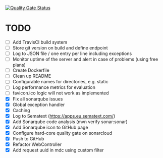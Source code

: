 [![Quality Gate Status](https://sonarcloud.io/api/project_badges/measure?project=mlesniak_markdown-java&metric=alert_status)](https://sonarcloud.io/dashboard?id=mlesniak_markdown-java)

# TODO

- [ ] Add TravisCI build system
- [ ] Store git version on build and define endpoint
- [ ] Log to JSON file / one entry per line including exceptions
- [ ] Monitor uptime of the server and alert in case of problems (using free plans)
- [ ] Create Dockerfile
- [ ] Clean up README
- [ ] Configurable names for directories, e.g. static
- [ ] Log performance metrics for evaluation
- [ ] favicon.ico logic will not work as implemented
- [X] Fix all sonarqube issues
- [X] Global exception handler
- [X] Caching
- [X] Log to Sematext (https://apps.eu.sematext.com/)
- [X] Add Sonarqube code analysis (mvn verify sonar:sonar)
- [X] Add Sonarqube icon to GitHub page
- [X] Configure hard-core quality gate on sonarcloud
- [X] Push to GitHub
- [X] Refactor WebController
- [X] Add request uuid in mdc using custom filter
